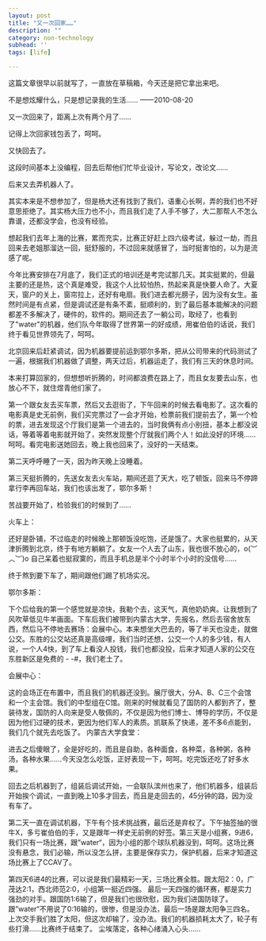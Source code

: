 ```yaml
---
layout: post
title: "又一次回家……"
description: ""
category: non-technology
subhead: ''
tags: [life]

---
```


这篇文章很早以前就写了，一直放在草稿箱，今天还是把它拿出来吧。

不是想炫耀什么，只是想记录我的生活……                                                   ——2010-08-20

又一次回来了，距离上次有两个月了……

记得上次回家钱包丢了，呵呵。

又快回去了。
 
这段时间基本上没编程，回去后帮他们忙毕业设计，写论文，改论文……

后来又去弄机器人了。

其实本来是不想参加了，但是杨大还有找到了我们，语重心长啊，弄的我们也不好意思拒绝了。其实杨大压力也不小，而且我们走了人手不够了，大二那帮人不怎么靠谱，还都没学会，也没有经验。

想起我们去年上海的比赛，累而充实，比赛正好赶上四六级考试，躲过一劫，而且回来去老姐那溜达一回，挺舒服的，不过回来就感冒了，当时挺害怕的，以为是流感了呢。

今年比赛安排在7月底了，我们正式的培训还是考完试那几天。其实挺累的，但最主要的还是热，这个真是难受，我这个人比较怕热，热起来真是快要人命了。大夏天，窗户的关上，窗帘拉上，还好有电扇。我们进去都光膀子，因为没有女生。虽然时间是有点紧，但是调试还是有条不紊，挺顺利的，到了最后基本能解决的问题都差不多解决了，硬件的，软件的。期间还去了一躺公司，取经了，也看到了"water"的机器，他们队今年取得了世界第一的好成绩，用崔伯伯的话说，我们终于看见世界领先了，呵呵。

北京回来后赶紧调试，因为机器要提前运到鄂尔多斯，把从公司带来的代码测试了一遍，根据我们机器做了调整，两天过后，机器运走了，我们有三天的休息时间。

本来打算回家的，但想想听折腾的，时间都浪费在路上了，而且女友要去山东，也放心不下，就住煜青他们家了。

第一个跟女友去买车票，然后又去逛街了，下午回来的时候去看电影了。这次看的电影真是史无前例，我们买完票过了一会才开始，检票前我们提前去了，第一个检的票，进去发现这个厅我们是第一个进去的，当时我俩有点小别扭，基本上都没说话，等着等着电影就开始了，突然发现整个厅就我们两个人！如此没好的环境……呵呵。看完电影送她回去，晚上我也回来了，没好的一天结束。

第二天呼呼睡了一天，因为昨天晚上没睡着。

第三天挺折腾的，先送女友去火车站，期间还逛了天大，吃了顿饭，回来马不停蹄拿行李再回车站，我们也该出发了，鄂尔多斯！

苦战要开始了，检验我们的时候到了……

火车上：

还好是卧铺，不过临走的时候晚上那顿饭没吃饱，还是饿了。大家也挺累的，从天津折腾到北京，终于有地方躺躺了。女友一个人去了山东，我也很不放心的，o(︶︿︶)o 自己呆着也挺寂寞的，而且手机总是半个小时半个小时的没信号……

终于熬到要下车了，期间跟他们踢了机场实况。

鄂尔多斯：

下个后给我的第一个感觉就是凉快，我勒个去，这天气，真他奶奶爽。让我想到了风吹草低见牛羊画面。下车后我们被带到内蒙古大学，先报名，然后去宿舍放东西，然后马不停地去赛场：会展中心。本来想坐大巴去的，等了半天也没走，就做公交。东胜的公交站还真是高级哩，我们当时还想，公交一个人的多少钱，有人说，一个人4快，到了车上看没人投钱，我们也都没投，后来才知道人家的公交在东胜新区是免费的 - -#，我们老土了。

会展中心：

这的会场正在布置中，而且我们的机器还没到。展厅很大，分A、B、C三个会馆和一个主会馆。我们的中型组在C馆。刚来的时候就看见了国防的人都到齐了，整装待发，国防的人向来是受人敬佩的，不仅是因为他们博士、博导的学历，不仅是因为他们过硬的技术，更因为他们军人的素质。凯联系了快递，差不多6点能到，我们几个就先去吃饭了。
内蒙古大学食堂：

进去之后傻眼了，全是好吃的，而且是自助，各种面食，各种菜，各种粥，各种汤，各种水果……今天没怎么吃饭，正好表现一下，呵呵。吃完饭还吃了好多水果。
 
回去之后机器到了，组装后调试开始，一会联队滨州也来了，他们机器多，组装后开始挨个调试，一直到晚上10多才回去，而且是走回去的，45分钟的路，因为没有车了。

第二天一直在调试机器，下午有个技术挑战赛，最后还是弃权了。下午抽签抽的很牛X，多亏崔伯伯的手，又是跟年一样史无前例的好签。第三天是小组赛，9进6，我们只有一场比赛，跟”water“，因为小组的那个球队机器没到，呵呵。这场比赛没有悬念，我们必输，所以没怎么拼，主要是保存实力，保护机器，后来才知道这场比赛上了CCAV了。

第四天6进4的比赛，可以说是我们最精彩一天，三场比赛全胜。跟太阳2：0，广茂达2:1，西北师范2:0，小组第一挺近四强。
最后一天四强的循环赛，都是实力强劲的对手。跟国防1:6输了，但是我们也很欣慰，因为我们进国防球了。跟”water“不用说了0:16输的，很惨，但是没办法，最后一场是跟太阳争三四名。上次交手我们胜了太阳，但这次却输了，没办法。我们的机器损耗太大了，轮子有些打滑……比赛终于结束了。
尘埃落定，各种心绪涌入心头……

